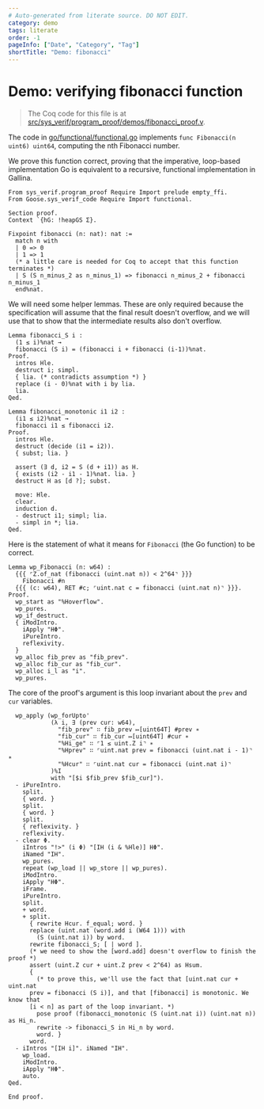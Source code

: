```yaml
---
# Auto-generated from literate source. DO NOT EDIT.
category: demo
tags: literate
order: -1
pageInfo: ["Date", "Category", "Tag"]
shortTitle: "Demo: fibonacci"
---
```


# Demo: verifying fibonacci function

> The Coq code for this file is at [src/sys_verif/program_proof/demos/fibonacci_proof.v](https://github.com/tchajed/sys-verif-fa24-proofs/blob/main/src/sys_verif/program_proof/demos/fibonacci_proof.v).

The code in [go/functional/functional.go](https://github.com/tchajed/sys-verif-fa24-proofs/blob/main/go/functional/functional.go) implements `func Fibonacci(n uint6) uint64`, computing the nth Fibonacci number.

We prove this function correct, proving that the imperative, loop-based implementation Go is equivalent to a recursive, functional implementation in Gallina.

```coq
From sys_verif.program_proof Require Import prelude empty_ffi.
From Goose.sys_verif_code Require Import functional.

Section proof.
Context `{hG: !heapGS Σ}.

Fixpoint fibonacci (n: nat): nat :=
  match n with
  | 0 => 0
  | 1 => 1
  (* a little care is needed for Coq to accept that this function terminates *)
  | S (S n_minus_2 as n_minus_1) => fibonacci n_minus_2 + fibonacci n_minus_1
  end%nat.

```

We will need some helper lemmas. These are only required because the specification will assume that the final result doesn't overflow, and we will use that to show that the intermediate results also don't overflow.

```coq
Lemma fibonacci_S i :
  (1 ≤ i)%nat →
  fibonacci (S i) = (fibonacci i + fibonacci (i-1))%nat.
Proof.
  intros Hle.
  destruct i; simpl.
  { lia. (* contradicts assumption *) }
  replace (i - 0)%nat with i by lia.
  lia.
Qed.

Lemma fibonacci_monotonic i1 i2 :
  (i1 ≤ i2)%nat →
  fibonacci i1 ≤ fibonacci i2.
Proof.
  intros Hle.
  destruct (decide (i1 = i2)).
  { subst; lia. }

  assert (∃ d, i2 = S (d + i1)) as H.
  { exists (i2 - i1 - 1)%nat. lia. }
  destruct H as [d ?]; subst.

  move: Hle.
  clear.
  induction d.
  - destruct i1; simpl; lia.
  - simpl in *; lia.
Qed.

```

Here is the statement of what it means for `Fibonacci` (the Go function) to be correct.

```coq
Lemma wp_Fibonacci (n: w64) :
  {{{ ⌜Z.of_nat (fibonacci (uint.nat n)) < 2^64⌝ }}}
    Fibonacci #n
  {{{ (c: w64), RET #c; ⌜uint.nat c = fibonacci (uint.nat n)⌝ }}}.
Proof.
  wp_start as "%Hoverflow".
  wp_pures.
  wp_if_destruct.
  { iModIntro.
    iApply "HΦ".
    iPureIntro.
    reflexivity.
  }
  wp_alloc fib_prev as "fib_prev".
  wp_alloc fib_cur as "fib_cur".
  wp_alloc i_l as "i".
  wp_pures.

```

The core of the proof's argument is this loop invariant about the `prev` and `cur` variables.

```coq
  wp_apply (wp_forUpto'
            (λ i, ∃ (prev cur: w64),
              "fib_prev" ∷ fib_prev ↦[uint64T] #prev ∗
              "fib_cur" ∷ fib_cur ↦[uint64T] #cur ∗
              "%Hi_ge" ∷ ⌜1 ≤ uint.Z i⌝ ∗
              "%Hprev" ∷ ⌜uint.nat prev = fibonacci (uint.nat i - 1)⌝ ∗
              "%Hcur" ∷ ⌜uint.nat cur = fibonacci (uint.nat i)⌝
            )%I
            with "[$i $fib_prev $fib_cur]").
  - iPureIntro.
    split.
    { word. }
    split.
    { word. }
    split.
    { reflexivity. }
    reflexivity.
  - clear Φ.
    iIntros "!>" (i Φ) "[IH (i & %Hle)] HΦ".
    iNamed "IH".
    wp_pures.
    repeat (wp_load || wp_store || wp_pures).
    iModIntro.
    iApply "HΦ".
    iFrame.
    iPureIntro.
    split.
    + word.
    + split.
      { rewrite Hcur. f_equal; word. }
      replace (uint.nat (word.add i (W64 1))) with
        (S (uint.nat i)) by word.
      rewrite fibonacci_S; [ | word ].
      (* we need to show the [word.add] doesn't overflow to finish the proof *)
      assert (uint.Z cur + uint.Z prev < 2^64) as Hsum.
      {
        (* to prove this, we'll use the fact that [uint.nat cur + uint.nat
      prev = fibonacci (S i)], and that [fibonacci] is monotonic. We know that
      [i < n] as part of the loop invariant. *)
        pose proof (fibonacci_monotonic (S (uint.nat i)) (uint.nat n)) as Hi_n.
        rewrite -> fibonacci_S in Hi_n by word.
        word. }
      word.
  - iIntros "[IH i]". iNamed "IH".
    wp_load.
    iModIntro.
    iApply "HΦ".
    auto.
Qed.

End proof.
```
